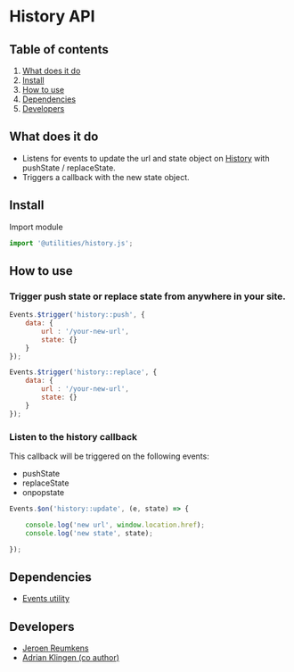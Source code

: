 
# History API

## Table of contents
1. [What does it do](#markdown-header-what-does-it-do)
2. [Install](#markdown-header-install)
3. [How to use](#markdown-header-how-to-use)
4. [Dependencies](#markdown-header-dependencies)
5. [Developers](#markdown-header-developers)


## What does it do
* Listens for events to update the url and state object on [History](https://developer.mozilla.org/en-US/docs/Web/API/History) with pushState / replaceState.
* Triggers a callback with the new state object.

## Install
Import module
```javascript
import '@utilities/history.js';
```

## How to use
### Trigger push state or replace state from anywhere in your site.
```javascript
Events.$trigger('history::push', {
    data: {
        url : '/your-new-url',
        state: {}
    }
});

Events.$trigger('history::replace', {
    data: {
        url : '/your-new-url',
        state: {}
    }
});
```

### Listen to the history callback
This callback will be triggered on the following events:
* pushState
* replaceState
* onpopstate
```javascript
Events.$on('history::update', (e, state) => {

    console.log('new url', window.location.href);
    console.log('new state', state);

});
```

## Dependencies
* [Events utility](/utilities/events/)

## Developers
* [Jeroen Reumkens](mailto:jeroen.reumkens@tamtam.nl)
* [Adrian Klingen (co author)](mailto:adrian@tamtam.nl)
